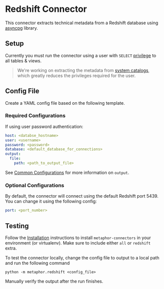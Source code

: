 # Redshift Connector

This connector extracts technical metadata from a Redshift database using [asyncpg](https://github.com/MagicStack/asyncpg) library.

## Setup

Currently you must run the connector using a user with `SELECT` [privilege](https://docs.aws.amazon.com/redshift/latest/dg/r_Privileges.html) to all tables & views.

> We're working on extracting the metadata from [system catalogs](https://docs.aws.amazon.com/redshift/latest/dg/c_intro_catalog_views.html), which greatly reduces the privileges required for the user.

## Config File

Create a YAML config file based on the following template.

### Required Configurations

If using user password authentication:

```yaml
host: <databse_hostname>
user: <username>
password: <password>
database: <default_database_for_connections>
output:
  file:
    path: <path_to_output_file>
```

See [Common Configurations](../common/README.md) for more information on `output`.

### Optional Configurations

By default, the connector will connect using the default Redshift port 5439. You can change it using the following config:

```yaml
port: <port_number>
```

## Testing

Follow the [Installation](../../README.md) instructions to install `metaphor-connectors` in your environment (or virtualenv). Make sure to include either `all` or `redshift` extra.

To test the connector locally, change the config file to output to a local path and run the following command

```shell
python -m metaphor.redshift <config_file>
```

Manually verify the output after the run finishes.
